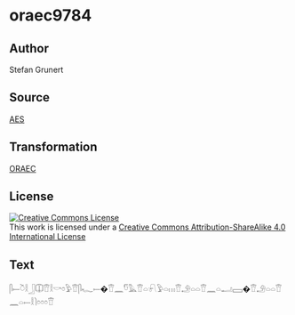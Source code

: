# oraec9784

## Author

Stefan Grunert

## Source

[AES](https://github.com/simondschweitzer/aes)

## Transformation

[ORAEC](https://oraec.github.io/)

## License

<a rel="license" href="http://creativecommons.org/licenses/by-sa/4.0/"><img alt="Creative Commons License" style="border-width:0" src="https://i.creativecommons.org/l/by-sa/4.0/88x31.png" /></a><br />This work is licensed under a <a rel="license" href="http://creativecommons.org/licenses/by-sa/4.0/">Creative Commons Attribution-ShareAlike 4.0 International License</a>

## Text

𓋴𓍿𓎤𓎛𓃀𓎳𓎰𓎛𓎡𓏌𓅱𓎰𓋴𓆑𓍿�𓎰𓈖𓎸𓅓𓎰𓏏𓍯𓅱𓏏𓏥𓎰𓄂𓏏𓏏𓎰𓈖𓏏𓂝𓈙�𓎰𓄂𓏏𓏏𓎰𓈖𓏏𓍿𓎛𓌙𓏌𓏌𓏌𓎰<br>

